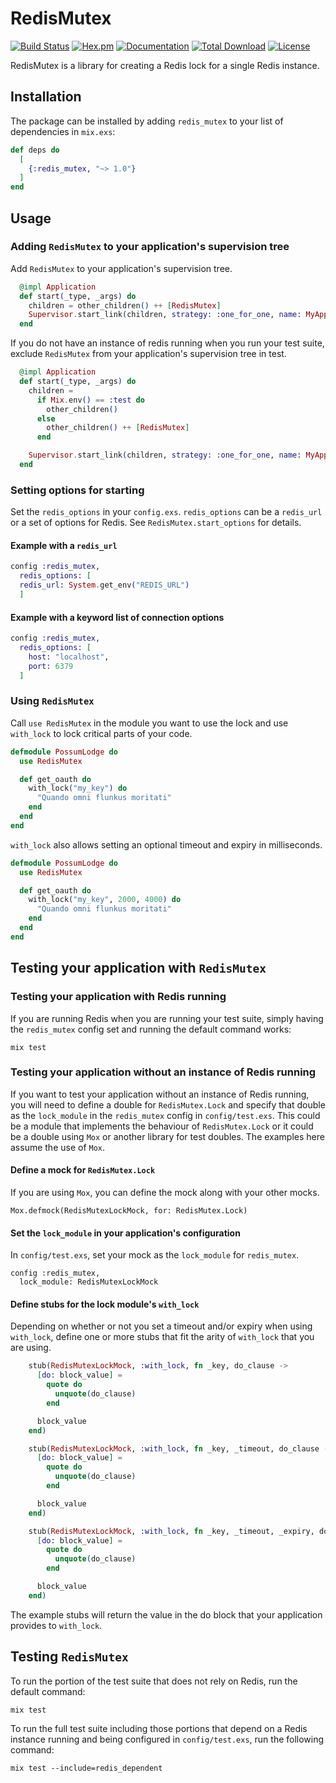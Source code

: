 # RedisMutex

[![Build Status](https://github.com/podium/redis_mutex/actions/workflows/ci.yml/badge.svg)](https://github.com/podium/redis_mutex/actions/workflows/ci.yml) [![Hex.pm](https://img.shields.io/hexpm/v/redis_mutex.svg)](https://hex.pm/packages/redis_mutex) [![Documentation](https://img.shields.io/badge/documentation-gray)](https://hexdocs.pm/redis_mutex)
[![Total Download](https://img.shields.io/hexpm/dt/redis_mutex.svg)](https://hex.pm/packages/redis_mutex)
[![License](https://img.shields.io/hexpm/l/redis_mutex.svg)](https://github.com/podium/redis_mutex/blob/master/LICENSE.md)

RedisMutex is a library for creating a Redis lock for a single Redis instance.

## Installation

The package can be installed by adding `redis_mutex`
to your list of dependencies in `mix.exs`:

```elixir
def deps do
  [
    {:redis_mutex, "~> 1.0"}
  ]
end
```


## Usage

### Adding `RedisMutex` to your application's supervision tree

Add `RedisMutex` to your application's supervision tree.

```elixir
  @impl Application
  def start(_type, _args) do
    children = other_children() ++ [RedisMutex]
    Supervisor.start_link(children, strategy: :one_for_one, name: MyApp.Supervisor)
  end
```

If you do not have an instance of redis running when you run your test suite, exclude `RedisMutex` from your
application's supervision tree in test.

```elixir
  @impl Application
  def start(_type, _args) do
    children =
      if Mix.env() == :test do
        other_children()
      else
        other_children() ++ [RedisMutex]
      end

    Supervisor.start_link(children, strategy: :one_for_one, name: MyApp.Supervisor)
  end
```

### Setting options for starting
Set the `redis_options` in your `config.exs`. `redis_options` can be a `redis_url` or a set of options for Redis. See 
`RedisMutex.start_options` for details.

#### Example with a `redis_url`

```elixir
config :redis_mutex, 
  redis_options: [
  redis_url: System.get_env("REDIS_URL")
  ]
```

#### Example with a keyword list of connection options

```elixir
config :redis_mutex,
  redis_options: [
    host: "localhost",
    port: 6379
  ]
```

### Using `RedisMutex`
Call `use RedisMutex` in the module you want to use the lock and use `with_lock` to
lock critical parts of your code.

```elixir
defmodule PossumLodge do
  use RedisMutex

  def get_oauth do
    with_lock("my_key") do
      "Quando omni flunkus moritati"
    end
  end
end
```

`with_lock` also allows setting an optional timeout and expiry in milliseconds.

```elixir
defmodule PossumLodge do
  use RedisMutex

  def get_oauth do
    with_lock("my_key", 2000, 4000) do
      "Quando omni flunkus moritati"
    end
  end
end
```


## Testing your application with `RedisMutex`

### Testing your application with Redis running

If you are running Redis when you are running your test suite, simply having the `redis_mutex` config set and running the
default command works:

```
mix test
```

### Testing your application without an instance of Redis running

If you want to test your application without an instance of Redis running, you will need to define a double for
`RedisMutex.Lock` and specify that double as the `lock_module` in the `redis_mutex` config in `config/test.exs`. This
could be a module that implements the behaviour of `RedisMutex.Lock` or it could be a double using `Mox` or another
library for test doubles. The examples here assume the use of `Mox`.

#### Define a mock for `RedisMutex.Lock`

If you are using `Mox`, you can define the mock along with your other mocks.

```
Mox.defmock(RedisMutexLockMock, for: RedisMutex.Lock)
```

#### Set the `lock_module` in your application's configuration

In `config/test.exs`, set your mock as the `lock_module` for `redis_mutex`.

```
config :redis_mutex,
  lock_module: RedisMutexLockMock
```

#### Define stubs for the lock module's `with_lock` 

Depending on whether or not you set a timeout and/or expiry when using `with_lock`, define one or more stubs that
fit the arity of `with_lock` that you are using.

```elixir
    stub(RedisMutexLockMock, :with_lock, fn _key, do_clause ->
      [do: block_value] =
        quote do
          unquote(do_clause)
        end

      block_value
    end)

    stub(RedisMutexLockMock, :with_lock, fn _key, _timeout, do_clause ->
      [do: block_value] =
        quote do
          unquote(do_clause)
        end

      block_value
    end)

    stub(RedisMutexLockMock, :with_lock, fn _key, _timeout, _expiry, do_clause ->
      [do: block_value] =
        quote do
          unquote(do_clause)
        end

      block_value
    end)
```

The example stubs will return the value in the do block that your application provides to `with_lock`.

## Testing `RedisMutex`

To run the portion of the test suite that does not rely on Redis, run the default command:
```
mix test
```

To run the full test suite including those portions that depend on a Redis instance running
and being configured in `config/test.exs`, run the following command:
```
mix test --include=redis_dependent
```
